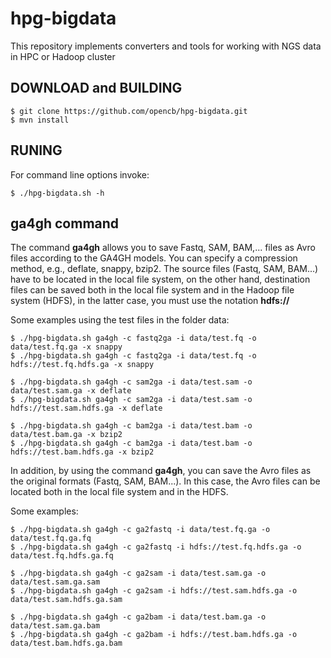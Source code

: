 # hpg-bigdata
This repository implements converters and tools for working with NGS data in HPC or Hadoop cluster

DOWNLOAD and BUILDING
---------------------

    $ git clone https://github.com/opencb/hpg-bigdata.git
    $ mvn install

RUNING
-------

  For command line options invoke:

    $ ./hpg-bigdata.sh -h



ga4gh command
-------------

  The command **ga4gh** allows you to save Fastq, SAM, BAM,... files as Avro files according to the GA4GH models. You can specify a compression method, e.g., deflate, snappy, bzip2.
  The source files (Fastq, SAM, BAM...) have to be located in the local file system, on the other hand, destination files can be saved both in the local file system and in the Hadoop file system (HDFS), in the latter case, you must use the notation **hdfs://**
  
  Some examples using the test files in the folder data:
   
    $ ./hpg-bigdata.sh ga4gh -c fastq2ga -i data/test.fq -o data/test.fq.ga -x snappy
    $ ./hpg-bigdata.sh ga4gh -c fastq2ga -i data/test.fq -o hdfs://test.fq.hdfs.ga -x snappy
    
    $ ./hpg-bigdata.sh ga4gh -c sam2ga -i data/test.sam -o data/test.sam.ga -x deflate
    $ ./hpg-bigdata.sh ga4gh -c sam2ga -i data/test.sam -o hdfs://test.sam.hdfs.ga -x deflate
    
    $ ./hpg-bigdata.sh ga4gh -c bam2ga -i data/test.bam -o data/test.bam.ga -x bzip2
    $ ./hpg-bigdata.sh ga4gh -c bam2ga -i data/test.bam -o hdfs://test.bam.hdfs.ga -x bzip2

  In addition, by using the command **ga4gh**, you can save the Avro files as the original formats (Fastq, SAM, BAM...). In this case, the Avro files can be located both in the local file system and in the HDFS. 
  
  Some examples:
   
    $ ./hpg-bigdata.sh ga4gh -c ga2fastq -i data/test.fq.ga -o data/test.fq.ga.fq
    $ ./hpg-bigdata.sh ga4gh -c ga2fastq -i hdfs://test.fq.hdfs.ga -o data/test.fq.hdfs.ga.fq 
    
    $ ./hpg-bigdata.sh ga4gh -c ga2sam -i data/test.sam.ga -o data/test.sam.ga.sam
    $ ./hpg-bigdata.sh ga4gh -c ga2sam -i hdfs://test.sam.hdfs.ga -o data/test.sam.hdfs.ga.sam
    
    $ ./hpg-bigdata.sh ga4gh -c ga2bam -i data/test.bam.ga -o data/test.sam.ga.bam
    $ ./hpg-bigdata.sh ga4gh -c ga2bam -i hdfs://test.bam.hdfs.ga -o data/test.bam.hdfs.ga.bam
   
   